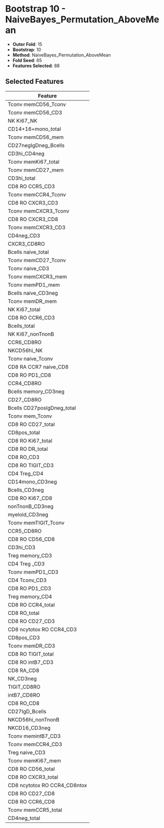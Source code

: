 # Bootstrap 10 - NaiveBayes_Permutation_AboveMean

- **Outer Fold**: 15
- **Bootstrap**: 10
- **Method**: NaiveBayes_Permutation_AboveMean
- **Fold Seed**: 65
- **Features Selected**: 88

## Selected Features

| Feature |
|---------|
| Tconv memCD56_Tconv |
| Tconv memCD56_CD3 |
| NK Ki67_NK |
| CD14+16+mono_total |
| Tconv memCD56_mem |
| CD27negIgDneg_Bcells |
| CD3hi_CD4neg |
| Tconv memKi67_total |
| Tconv memCD27_mem |
| CD3hi_total |
| CD8 RO CCR5_CD3 |
| Tconv memCCR4_Tconv |
| CD8 RO CXCR3_CD3 |
| Tconv memCXCR3_Tconv |
| CD8 RO CXCR3_CD8 |
| Tconv memCXCR3_CD3 |
| CD4neg_CD3 |
| CXCR3_CD8RO |
| Bcells naive_total |
| Tconv memCD27_Tconv |
| Tconv naive_CD3 |
| Tconv memCXCR3_mem |
| Tconv memPD1_mem |
| Bcells naive_CD3neg |
| Tconv memDR_mem |
| NK Ki67_total |
| CD8 RO CCR6_CD3 |
| Bcells_total |
| NK Ki67_nonTnonB |
| CCR6_CD8RO |
| NKCD56hi_NK |
| Tconv naive_Tconv |
| CD8 RA CCR7 naive_CD8 |
| CD8 RO PD1_CD8 |
| CCR4_CD8RO |
| Bcells memory_CD3neg |
| CD27_CD8RO |
| Bcells CD27posIgDneg_total |
| Tconv mem_Tconv |
| CD8 RO CD27_total |
| CD8pos_total |
| CD8 RO Ki67_total |
| CD8 RO DR_total |
| CD8 RO_CD3 |
| CD8 RO TIGIT_CD3 |
| CD4 Treg_CD4 |
| CD14mono_CD3neg |
| Bcells_CD3neg |
| CD8 RO Ki67_CD8 |
| nonTnonB_CD3neg |
| myeloid_CD3neg |
| Tconv memTIGIT_Tconv |
| CCR5_CD8RO |
| CD8 RO CD56_CD8 |
| CD3hi_CD3 |
| Treg memory_CD3 |
| CD4 Treg _CD3 |
| Tconv memPD1_CD3 |
| CD4 Tconv_CD3 |
| CD8 RO PD1_CD3 |
| Treg memory_CD4 |
| CD8 RO CCR4_total |
| CD8 RO_total |
| CD8 RO CD27_CD3 |
| CD8 ncytotox RO CCR4_CD3 |
| CD8pos_CD3 |
| Tconv memDR_CD3 |
| CD8 RO TIGIT_total |
| CD8 RO intB7_CD3 |
| CD8 RA_CD8 |
| NK_CD3neg |
| TIGIT_CD8RO |
| intB7_CD8RO |
| CD8 RO_CD8 |
| CD27IgD_Bcells |
| NKCD56hi_nonTnonB |
| NKCD16_CD3neg |
| Tconv memintB7_CD3 |
| Tconv memCCR4_CD3 |
| Treg naive_CD3 |
| Tconv memKi67_mem |
| CD8 RO CD56_total |
| CD8 RO CXCR3_total |
| CD8 ncytotox RO CCR4_CD8ntox |
| CD8 RO CD27_CD8 |
| CD8 RO CCR6_CD8 |
| Tconv memCCR5_total |
| CD4neg_total |
